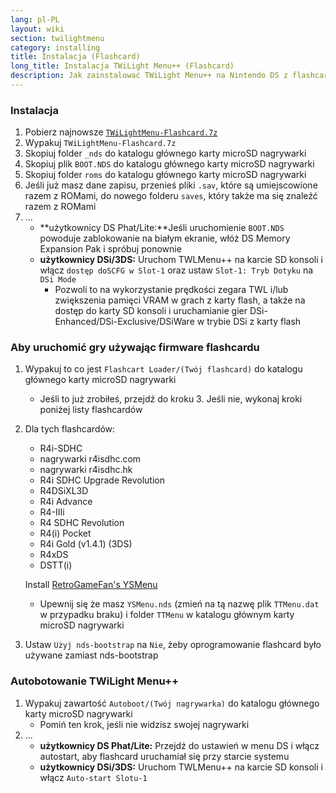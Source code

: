```yaml
---
lang: pl-PL
layout: wiki
section: twilightmenu
category: installing
title: Instalacja (Flashcard)
long_title: Instalacja TWiLight Menu++ (Flashcard)
description: Jak zainstalować TWiLight Menu++ na Nintendo DS z flashcard
---
```


### Instalacja
1. Pobierz najnowsze [`TWiLightMenu-Flashcard.7z`](https://github.com/DS-Homebrew/TWiLightMenu/releases/latest/download/TWiLightMenu-Flashcard.7z)
1. Wypakuj `TWiLightMenu-Flashcard.7z`
1. Skopiuj folder `_nds` do katalogu głównego karty microSD nagrywarki
1. Skopiuj plik `BOOT.NDS` do katalogu głównego karty microSD nagrywarki
1. Skopiuj folder `roms` do katalogu głównego karty microSD nagrywarki
1. Jeśli już masz dane zapisu, przenieś pliki `.sav`, które są umiejscowione razem z ROMami, do nowego folderu `saves`, który także ma się znaleźć razem z ROMami
1. ...
   - **użytkownicy DS Phat/Lite:**Jeśli uruchomienie `BOOT.NDS` powoduje zablokowanie na białym ekranie, włóż DS Memory Expansion Pak i spróbuj ponownie
   - **użytkownicy DSi/3DS:** Uruchom TWLMenu++ na karcie SD konsoli i włącz `dostęp doSCFG w Slot-1` oraz ustaw `Slot-1: Tryb Dotyku` na `DSi Mode`
      - Pozwoli to na wykorzystanie prędkości zegara TWL i/lub zwiększenia pamięci VRAM w grach z karty flash, a także na dostęp do karty SD konsoli i uruchamianie gier DSi-Enhanced/DSi-Exclusive/DSiWare w trybie DSi z karty flash

### Aby uruchomić gry używając firmware flashcardu
1. Wypakuj to co jest `Flashcart Loader/(Twój flashcard)` do katalogu głównego karty microSD nagrywarki
   - Jeśli to już zrobiłeś, przejdź do kroku 3. Jeśli nie, wykonaj kroki poniżej listy flashcardów

1. Dla tych flashcardów:
   - R4i-SDHC
   - nagrywarki r4isdhc.com
   - nagrywarki r4isdhc.hk
   - R4i SDHC Upgrade Revolution
   - R4DSiXL3D
   - R4i Advance
   - R4-IIIi
   - R4 SDHC Revolution
   - R4(i) Pocket
   - R4i Gold (v1.4.1) (3DS)
   - R4xDS
   - DSTT(i)

   Install [RetroGameFan's YSMenu](https://gbatemp.net/threads/retrogamefan-updates-releases.267243/)
      - Upewnij się że masz `YSMenu.nds` (zmień na tą nazwę plik `TTMenu.dat` w przypadku braku) i folder `TTMenu` w katalogu głównym karty microSD nagrywarki
1. Ustaw `Użyj nds-bootstrap` na `Nie`, żeby oprogramowanie flashcard było używane zamiast nds-bootstrap

### Autobotowanie TWiLight Menu++
1. Wypakuj zawartość `Autoboot/(Twój nagrywarka)` do katalogu głównego karty microSD nagrywarki
   - Pomiń ten krok, jeśli nie widzisz swojej nagrywarki
1. ...
   - **użytkownicy DS Phat/Lite:** Przejdź do ustawień w menu DS i włącz autostart, aby flashcard uruchamiał się przy starcie systemu
   - **użytkownicy DSi/3DS:** Uruchom TWLMenu++ na karcie SD konsoli i włącz `Auto-start Slotu-1`

